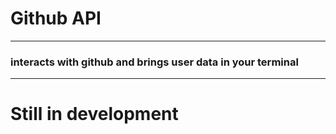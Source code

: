 # Github API
---
### interacts with github and brings user data in your terminal
---
# Still in development
